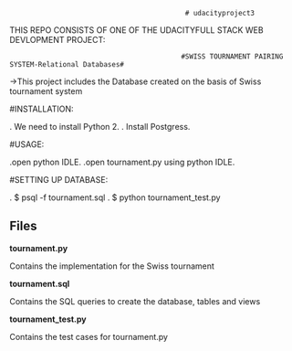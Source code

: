                                                # udacityproject3
THIS REPO CONSISTS OF ONE OF THE UDACITYFULL STACK WEB DEVLOPMENT PROJECT:

                                              #SWISS TOURNAMENT PAIRING SYSTEM-Relational Databases#

->This project includes the Database created on the basis of Swiss tournament system

#INSTALLATION:

 . We need to install Python 2.
 . Install Postgress.

#USAGE:

  .open python IDLE.
  .open tournament.py using python IDLE.

#SETTING UP DATABASE:
  
  . $ psql -f tournament.sql
  . $ python tournament_test.py

## Files 

**tournament.py**  

Contains the implementation for the Swiss tournament  

**tournament.sql**  

Contains the SQL queries to create the database, tables and views   

**tournament_test.py**  

Contains the test cases for tournament.py 
